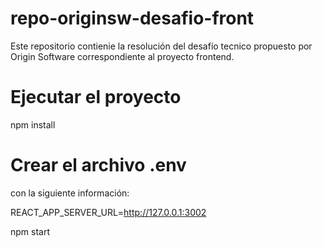 # repo-originsw-desafio-front
Este repositorio contienie la resolución del desafío tecnico propuesto por Origin Software correspondiente al proyecto frontend.

# Ejecutar el proyecto

npm install

# Crear el archivo .env

con la siguiente información:

REACT_APP_SERVER_URL=http://127.0.0.1:3002

npm start 